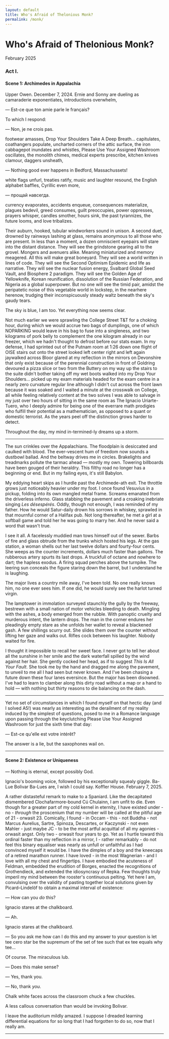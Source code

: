 ```yaml
---
layout: default
title: Who's Afraid of Thelonious Monk?
permalink: /monk/
---
```


# Who's Afraid of Thelonious Monk?
<p class="date">February 2025</p>

### Act I.
#### Scene 1: Archimedes in Appalachia
Upper Owen. December 7, 2024. Ernie and Sonny are dueling as camaraderie exponentiates, introductions overwhelm,

— Est-ce que ton amie parle le français?

To which I respond:

— Non, je ne crois pas.

footwear amasses, Drop Your Shoulders Take A Deep Breath... capitulates, coathangers populate, uncharted corners of the attic surface, the iron cabbagepot inundates and whistles, Please Use Your Assigned Washroom oscillates, the monolith chimes, medical experts prescribe, kitchen knives clamour, daggers unsheath,

— Nothing good ever happens in Bedford, Massachussets!

white flags unfurl, treaties ratify, music and laughter resound, the English alphabet baffles, Cyrillic even more, 

— прощай навсегда.

currency evaporates, accidents enqueue, consequences materialize, plagues bedevil, greed consumes, guilt preoccupies, power oppresses, prayers whisper, candles smother, hours sink, the past tyrannizes, the future looms, and love tribalizes.

Their auburn, hooked, tubular windworkers sound in unison. A second duet, drowned by rainways lashing at glass, remains anonymous to all those who are present. In less than a moment, a dozen omniscient eyepairs will stare into the distant distance. They will see the grindstone gearing all to the grovel. Mongers and avenuers alike. Meaning miniaturized and memory meagered. All this will make great boneyard. They will see a world written in lines of code. They will see the Second Optimism Epidemic and life as narrative. They will see the nuclear fusion energy, Svalbard Global Seed Vault, and Biosphere 2 paradigm. They will see the Golden Age of Yellowknife, Korean reunification, dissolution of the Russian Federation, and Nigeria as a global superpower. But no one will see the timid pair, amidst the peripatetic noise of this vegetable world in lockstep, in the nearhere herenow, trudging their inconspicuously steady waltz beneath the sky's gaudy tears.

The sky is blue, I am too. Yet everything now seems clear.

Not much earlier we were sprawling the College Street T&T for a choking hour, during which we would accrue two bags of dumplings, one of which NOPARKING would leave in his bag to fuse into a singleness, and two kilograms of pork belly to complement the one kilogram already in our freezer, which we hadn't thought to defrost before our stats exam. In my defense, I had sprinted out of the Putnam room at 1:26 down one flight of OISE stairs out onto the street looked left center right and left again jaywalked across Bloor glared at my reflection in the mirrors on Devonshire that only exist because of the perennial construction in front of Goldring devoured a pizza slice or two from the Buttery on my way up the stairs to the suite didn't bother taking off my wet boots walked into my Drop Your Shoulders... picked up my exam materials headed for the exam centre in a nearly zero curvature regular line although I didn't cut across the front lawn because it was soaked and I waited a minute at the crosswalk on College, all while feeling relatively content at the two solves I was able to salvage in my just over two hours of sitting in the same room as The Ignacio Uriarte-Tuero, who I deeply admire for being one of the everrare math prodigies who fulfill their potential as a mathematician, as opposed to a quant or domestic terrorist. As the years peel off the distinction grows harder to detect.

Throughout the day, my mind in-termined-ly dreams up a storm.

---

The sun crinkles over the Appalachians. The floodplain is desiccated and caulked with blood. The ever-vescent hum of freedom now sounds a dustbowl ballad. And the beltway drives me in circles. Brakelights and treadmarks pollute the tarmac ahead — mostly my own. Towering billboards have been gouged of their heraldry. This filthy road no longer has a beginning or end. But in my failing eyes, it's still Babylon.

My eddying heart skips as I hurdle past the Archimede-ath exit. The throttle grows just noticeably heavier under my foot. I once found Vesuvius in a pickup, folding into its own mangled metal frame. Screams emanated from the driverless inferno. Glass stabbing the pavement and a croaking inebriate singing *Les désespérés*. Oddly, though not enough, I was reminded of my father. How he would Satur-daily drown his sorrows in whiskey, sprawled in that mournful corner of a Halifax pub. Not long thereafter, he met a girl at a softball game and told her he was going to marry her. And he never said a word that wasn't true.

I see it all. A facelessly muddied man tows himself out of the sewer. Barbs of fire and glass obtrude from the trunks which hosted his legs. At the gas station, a woman shells out her last twelve dollars and fourty-four cents. She weeps as the counter increments, dollars much faster than gallons. The rubberous artery spurts its last drops. A truckfull of octane and nowhere to dart; the hapless exodus. A firing squad perches above the turnpike. The leering sun conceals the figure staring down the barrel, but I understand he is laughing.

The major lives a country mile away, I've been told. No one really knows him, no one ever sees him. If one did, he would surely see the harlot turned virgin.

The lamptower in immolation surveyed staunchly the gully by the freeway, bestrewn with a small nation of motor vehicles bleeding to death. Mingling with the ashes, a body emerged from the rubble. With panoptic cruelty and murderous intent, the lantern drops. The man in the corner endures her pleadingly empty stare as she unfolds her wallet to reveal a blackened gash. A few shillings scurry out. She slides them over the counter without lifting her gaze and walks out. Rifles cock between his laughter. Nobody waited for fire.

I thought it impossible to recall her sweet face. I never got to tell her about all the sunshine in her smile and the dark waterfall spilled by the wind against her hair. She gently cocked her head, as if to suggest *This Is All Your Fault*. She took me by the hand and dragged me along the pavement, to unveil to me all I had seen but never known. And I've been chasing a future down these four lanes eversince. But the major has been disowned. I've had to learn to clamber along this dirty road without a map or a hand to hold — with nothing but thirty reasons to die balancing on the dash.

---

Yet no set of circumstances in which I found myself on that hectic day (and I solved A5!) was nearly as interesting as the derailment of my reality induced by the simplest of questions, posed to me in a Romance language upon passing through the keyclutching Please Use Your Assigned Washroom for just the sixth time that day:

— Est-ce qu'elle est votre intérêt?

The answer is a lie, but the saxophones wail on.

---

#### Scene 2: Existence or Uniqueness
— Nothing is eternal, except possibly God.

Ignacio's booming voice, followed by his exceptionally squealy giggle. Ba-Lue Bolivar Ba-Lues are, I wish I could say. Koffler House. February 7, 2025.

A rather distasteful remark to make to a Spaniard. Like the decapitated dismembered Clochafarmore-bound Cú Chulainn, I am unfit to die. Even though for a greater part of my cold kernel in eternity, I have existed under - no - *through* the proscenium that my number will be called at the pitiful age of 21 - orwasit 23. Comically, I found - in Occam - this - not Buddha - not Marcus Aurelius, Sartre, Spinoza, Descartes, or Kaczynski - not even Mahler - just maybe JC - to be the most artful acquittal of all my agonies - orwasit angst. Only two - orwasit four years to go. Yet as I hurtle toward this ordinal faster than my reflection in a mirror, I - rather remarkably - do not feel this binary equaliser was nearly as unfull or unfaithful as I had convinced myself it would be. I have the dimples of a boy and the kneecaps of a retired marathon runner. I have loved - in the most Wagnerian - and I love with all my chest and fingertips. I have embodied the acuteness of Feldman, embedded the erudition of Borges, enacted the recognitions of Grothendieck, and extended the idiosyncrasy of Repka. Few thoughts truly imperil my mind between the rooster's continuous pelting. Yet here I am, convulsing over the validity of pasting together local solutions given by Picard–Lindelöf to obtain a maximal interval of existence:

— How can you *do* this?

Ignacio stares at the chalkboard.

— Ah.

Ignacio stares at the chalkboard.

— So you ask me how can I do this and my answer to your question is let tee cero star be the supremum of the set of tee such that ex tee equals why tee...

Of course. The miraculous lub.

— Does this make sense?

— Yes, thank you.

— No, thank *you*.

Chalk white faces across the classroom chuck a few chuckles.

A less callous conversation than would be invoking Bolivar.

I leave the auditorium mildly amazed. I suppose I dreaded learning differential equations for so long that I had forgotten to do so, now that I really am.

<!-- I return to my humble abode to a discordant message from GabesGOD. Attached is a one hundred and twenty-four slide introduction to mathematical neuroscience. I zip through the administrative affairs and crawl between the neuroscientific vernacular I wish I would comprehend. Upon sight of nullclines and bifurcations on the horizon, I succumb to Zeno's grasp. Eigenvalues of the Jacobian cross the imaginary axis and fixed point attractors transfigure into oscillators and singularity metamorphs into cyclicity, according to a two-dimensional asymptotic model of Catherine Morris and Harold Lecar whose assumptions I cannot decipher, but whose beauty I cannot refuse. I am left in horror - no - *awe* at the fact that I have learned to stop worrying and love dynamical systems.

---
#### Scene 3: A More Disappointing Sant Jordi; Or, "I Needed This From Someone Great But I Never Thought It Would Be You"
Valentine's Day, 2025. In Goodlettsville, Tennessee, a steelframed arm creases pink and ivory papyrus cleanly down the middle. On Avenue and Davenport, a florist tightly shawls a scarlet ribbon around the neck of a bundle of tulips. In a Stoneybatter gaff, a wife and husband of twenty-three years share a rare moment of recognition. In Helsingør, a man soars from the clocktower of Kronborg clutching a portrait of his lover. Strides away, a boy from Brussels stares at the ground, too meurtris to notice l'atterrissage. And in M of Owen, a flighty hand scribbles words he thought he would never say. Fondness makes the heart go absent. As he pens his last utterances, he ponders those who have croaked in this very room. Two or three, muses. My love, let's make it four. His footsteps make not a sound as he bolts down the hallway and gently slides a leaf under her door. Bolts away. Walks into a deserted gymnasium and laughs at nothing important.

*Shoot out the lights.*

Checks his email for the first time today. Eyes alight. While he composed his letter, another was being composed for him. Fourteen to twenty-eight hours. I choose twenty-eight. The Strongest Genuinely Computable (and Fun) Knot Invariant in 2024. Most curious. Outside, the traffic lights glow neither red nor yellow nor green. These large automobiles have not a clue where they will wind up. Cross the blanketed street without being hit-and-ran. It's darker inside. All the tall wooden doors are sealed. -->

---